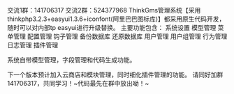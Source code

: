 ﻿交流1群：141706317
交流2群：524377968
ThinkGms管理系统【采用thinkphp3.2.3+easyui1.3.6+iconfont(阿里巴巴图标库)】都采用原生代码开发，随时可以对内部tp easyui进行升级替换。
主要功能包含：
系统设置
模型管理
菜单管理
配置管理
钩子管理
备份数据库
还原数据库
用户管理
用户组管理
行为管理
日志管理
插件管理

系统自带模型管理，字段管理和代码生成功能。

下一个版本预计加入云商店和模块管理，同时细化插件管理的功能。
请同好加群141706317，共同学习！~代码最先在群中放出呦！~